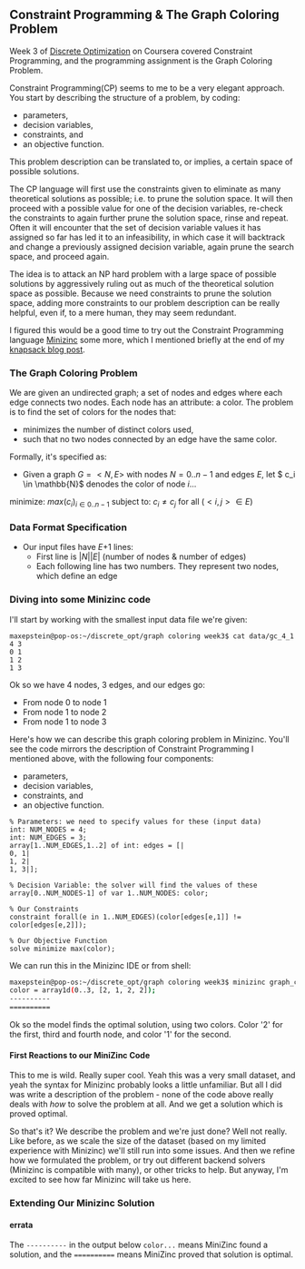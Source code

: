 ## Constraint Programming & The Graph Coloring Problem 
Week 3 of [Discrete Optimization](https://www.coursera.org/learn/discrete-optimization/home/week/3) on Coursera covered Constraint Programming, and the programming assignment is the Graph Coloring Problem.

Constraint Programming(CP) seems to me to be a very elegant approach. You start by describing the structure of a problem, by coding:
- parameters, 
- decision variables, 
- constraints, and 
- an objective function. 

This problem description can be translated to, or implies, a certain space of possible solutions.

The CP language will first use the constraints given to eliminate as many theoretical solutions as possible; i.e. to prune the solution space. It will then proceed with a possible value for one of the decision variables, re-check the constraints to again further prune the solution space, rinse and repeat. Often it will encounter that the set of decision variable values it has assigned so far has led it to an infeasibility, in which case it will backtrack and change a previously assigned decision variable, again prune the search space, and proceed again.

The idea is to attack an NP hard problem with a large space of possible solutions by aggressively ruling out as much of the theoretical solution space as possible. Because we need constraints to prune the solution space, adding more constraints to our problem description can be really helpful, even if, to a mere human, they may seem redundant.

I figured this would be a good time to try out the Constraint Programming language [Minizinc](https://www.minizinc.org/) some more, which I mentioned briefly at the end of my [knapsack blog post](https://maxpowerwastaken.gitlab.io/model-idiot/posts/knapsack_blog/). 

### The Graph Coloring Problem 
We are given an undirected graph; a set of nodes and edges where each edge connects two nodes. Each node has an attribute: a color. The problem is to find the set of colors for the nodes that:
 - minimizes the number of distinct colors used,
 - such that no two nodes connected by an edge have the same color.

Formally, it's specified as:
- Given a graph  $G = <N,E>$ with nodes $N = 0..n-1$ and edges $E$, let $ c_i \in \mathbb{N}$ denodes the color of node $i$...

minimize: $max(c_i)_{i \in 0..n-1}$
subject to: $c_i \neq c_j$ for all $(<i,j> \in E)$

### Data Format Specification
- Our input files have $E$+1 lines:
  - First line is $|N| |E|$ (number of nodes & number of edges)
  - Each following line has two numbers. They represent two nodes, which define an edge

### Diving into some Minizinc code 
I'll start by working with the smallest input data file we're given:
```
maxepstein@pop-os:~/discrete_opt/graph coloring week3$ cat data/gc_4_1
4 3
0 1
1 2
1 3
```
Ok so we have 4 nodes, 3 edges, and our edges go:
- From node 0 to node 1
- From node 1 to node 2
- From node 1 to node 3

Here's how we can describe this graph coloring problem in Minizinc. You'll see the code mirrors the description of Constraint Programming I mentioned above, with the following four components:
- parameters, 
- decision variables, 
- constraints, and 
- an objective function. 

```minizinc 
% Parameters: we need to specify values for these (input data)
int: NUM_NODES = 4; 
int: NUM_EDGES = 3;
array[1..NUM_EDGES,1..2] of int: edges = [|
0, 1|    
1, 2|      
1, 3|];

% Decision Variable: the solver will find the values of these
array[0..NUM_NODES-1] of var 1..NUM_NODES: color;

% Our Constraints 
constraint forall(e in 1..NUM_EDGES)(color[edges[e,1]] != color[edges[e,2]]);

% Our Objective Function
solve minimize max(color);
```

We can run this in the Minizinc IDE or from shell:
```bash
maxepstein@pop-os:~/discrete_opt/graph coloring week3$ minizinc graph_coloring.mzn
color = array1d(0..3, [2, 1, 2, 2]);
----------
==========
```
Ok so the model finds the optimal solution, using two colors. Color '2' for the first, third and fourth node, and color '1' for the second.

#### First Reactions to our MiniZinc Code  
This to me is wild. Really super cool. Yeah this was a very small dataset, and yeah the syntax for Minizinc probably looks a little unfamiliar. But all I did was write a description of the problem - none of the code above really deals with *how* to solve the problem at all. And we get a solution which is proved optimal. 

So that's it? We describe the problem and we're just done?
Well not really. Like before, as we scale the size of the dataset (based on my limited experience with Minizinc) we'll still run into some issues. And then we refine how we formulated the problem, or try out different backend solvers (Minizinc is compatible with many), or other tricks to help. But anyway, I'm excited to see how far Minizinc will take us here.

### Extending Our Minizinc Solution






#### errata
The `----------` in the output below `color...` means MiniZinc found a solution, and the `==========` means MiniZinc proved that solution is optimal.